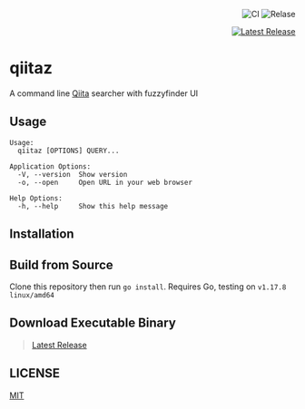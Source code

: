 <div align="right">

![CI](https://github.com/sheepla/fzwiki/actions/workflows/ci.yml/badge.svg)
![Relase](https://github.com/sheepla/fzwiki/actions/workflows/release.yml/badge.svg)

<a href="https://github.com/sheepla/qiitaz/releases/latest">

![Latest Release](https://img.shields.io/github/v/release/sheepla/qiitaz?style=flat-square)

</a>

</div>

# qiitaz

A command line [Qiita](https://qiita.com) searcher with fuzzyfinder UI

## Usage

```
Usage:
  qiitaz [OPTIONS] QUERY...

Application Options:
  -V, --version  Show version
  -o, --open     Open URL in your web browser

Help Options:
  -h, --help     Show this help message
```

## Installation

## Build from Source

Clone this repository then run `go install`.
Requires Go, testing on `v1.17.8 linux/amd64`

## Download Executable Binary

> [Latest Release](https://github.com/sheepla/qiitaz/releases/latest)

## LICENSE

[MIT](./LICENSE)

